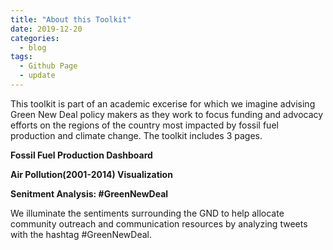 ```yaml
---
title: "About this Toolkit"
date: 2019-12-20
categories:
  - blog
tags:
  - Github Page
  - update
---
```


This toolkit is part of an academic excerise for which we imagine advising Green New Deal policy makers as they work to focus funding and advocacy efforts on the regions of the country most impacted by fossil fuel production and climate change. The toolkit includes 3 pages.

**Fossil Fuel Production Dashboard**

**Air Pollution(2001-2014) Visualization**

**Senitment Analysis: #GreenNewDeal**

We illuminate the sentiments surrounding the GND to help allocate community outreach and communication resources by analyzing tweets with the hashtag #GreenNewDeal. 

